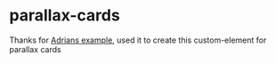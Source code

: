 # parallax-cards

Thanks for [Adrians example](https://codepen.io/dazulu/pen/VVZrQv),
used it to create this custom-element for parallax cards 
